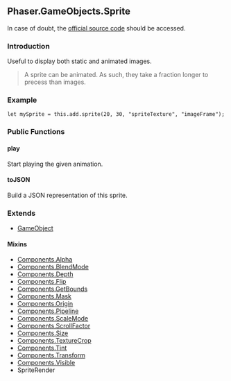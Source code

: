 ## Phaser.GameObjects.Sprite

In case of doubt, the [official source code](https://github.com/photonstorm/phaser) should be accessed.

### Introduction

Useful to display both static and animated images.

> A sprite can be animated. As such, they take a fraction longer to precess than images.

### Example

```
let mySprite = this.add.sprite(20, 30, "spriteTexture", "imageFrame");
```

### Public Functions

#### play
Start playing the given animation.

#### toJSON
Build a JSON representation of this sprite.

### Extends

- [GameObject](https://github.com/digitsensitive/phaser3-typescript/blob/master/cheatsheets/gameobjects/gameobject.md)

#### Mixins

- [Components.Alpha](https://github.com/digitsensitive/phaser3-typescript/blob/master/cheatsheets/gameobjects/components/alpha.md)
- [Components.BlendMode](https://github.com/digitsensitive/phaser3-typescript/blob/master/cheatsheets/gameobjects/components/blend-mode.md)
- [Components.Depth](https://github.com/digitsensitive/phaser3-typescript/blob/master/cheatsheets/gameobjects/components/depth.md)
- [Components.Flip](https://github.com/digitsensitive/phaser3-typescript/blob/master/cheatsheets/gameobjects/components/flip.md)
- [Components.GetBounds](https://github.com/digitsensitive/phaser3-typescript/blob/master/cheatsheets/gameobjects/components/get-bounds.md)
- [Components.Mask](https://github.com/digitsensitive/phaser3-typescript/blob/master/cheatsheets/gameobjects/components/mask.md)
- [Components.Origin](https://github.com/digitsensitive/phaser3-typescript/blob/master/cheatsheets/gameobjects/components/origin.md)
- [Components.Pipeline](https://github.com/digitsensitive/phaser3-typescript/blob/master/cheatsheets/gameobjects/components/pipeline.md)
- [Components.ScaleMode](https://github.com/digitsensitive/phaser3-typescript/blob/master/cheatsheets/gameobjects/components/scaleMode.md)
- [Components.ScrollFactor](https://github.com/digitsensitive/phaser3-typescript/blob/master/cheatsheets/gameobjects/components/scroll-factor.md)
- [Components.Size](https://github.com/digitsensitive/phaser3-typescript/blob/master/cheatsheets/gameobjects/components/size.md)
- [Components.TextureCrop](https://github.com/digitsensitive/phaser3-typescript/blob/master/cheatsheets/gameobjects/components/texture-crop.md)
- [Components.Tint](https://github.com/digitsensitive/phaser3-typescript/blob/master/cheatsheets/gameobjects/components/tint.md)
- [Components.Transform](https://github.com/digitsensitive/phaser3-typescript/blob/master/cheatsheets/gameobjects/components/transform.md)
- [Components.Visible](https://github.com/digitsensitive/phaser3-typescript/blob/master/cheatsheets/gameobjects/components/visible.md)
- SpriteRender
